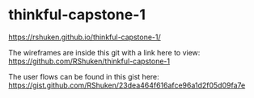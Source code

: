 # thinkful-capstone-1
https://rshuken.github.io/thinkful-capstone-1/


The wireframes are inside this git with a link here to view: https://github.com/RShuken/thinkful-capstone-1


The user flows can be found in this gist here: https://gist.github.com/RShuken/23dea464f616afce96a1d2f05d09fa7e
